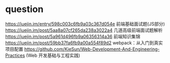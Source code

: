 # question
https://juejin.im/entry/598c003c6fb9a03c367d054e 前端基础面试题(JS部分)
https://juejin.im/post/5aa8a07cf265da238a3022a4 几道高级前端面试题解析
https://juejin.im/post/5a961d496fb9a06356314a36 前端知识集锦
https://juejin.im/post/59bb37fa6fb9a00a554f89d2 webpack：从入门到真实项目配置
https://github.com/KieSun/Web-Development-And-Engineering-Practices (Web 开发基础与工程实践)
